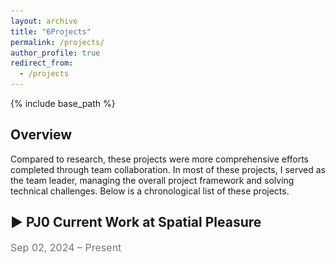 ```yaml
---
layout: archive
title: "6Projects"
permalink: /projects/
author_profile: true
redirect_from:
  - /projects
---
```


<!-- 在这里添加引入 JavaScript 文件 -->
<!-- <script src="/assets/js//scripts.js"></script> -->
{% include base_path %}

<style>
  .two-column {
    display: flex;
    justify-content: space-between;
    margin-bottom: 20px;
  }

  .two-column > div {
    flex-basis: 49.5%; /* 每一栏占父容器的48%宽度 */
    margin: 10px 20px 10px 0px !important; /* 调整上、右、下、左外边距 */
    /* padding: 20px 15px 10px 15px !important; 依次为上、右、下、左的内边距 */
    background-color: rgba(0, 0, 0, 0.75); /* 背景色，可根据需求调整 */
    border-radius: 8px;
    box-shadow: 0 2px 5px rgba(0, 0, 0, 0.1);
  }

  ul {
    list-style-type: disc; /* 使用圆点作为列表项的标记 */
    margin-left: 5px; /* 调整列表项的左边距 */
  }

  /* toggle时鼠标悬停的样式 */
  #toggle-header {
      cursor: pointer;
      font-weight: bold;
      display: flex;
      align-items: center;
  }

  #toggle-icon {
      margin-right: 8px;
      /* 使得图标在展开/收起时有一个平滑的过渡效果 */
      transition: transform 0.3s ease; 
  }

  #toggle-content {
      display: block; /* 默认展开 */
  }
</style>

<!-- {% include base_path %} -->
## **Overview**
<p>
Compared to research, these projects were more comprehensive efforts completed through team collaboration. In most of these projects, I served as the team leader, managing the overall project framework and solving technical challenges. Below is a chronological list of these projects.
</p>

<h2 class="toggle-header" style="cursor: pointer;">
  <span class="toggle-icon">▶</span><strong> PJ0 Current Work at Spatial Pleasure</strong>
</h2>
<p style="color: #757575; font-size: 16px;">Sep 02, 2024 – Present</p>
<div class="toggle-content" style="display: none;">
  <p style="margin-top: 10px; margin-bottom: 10px;">
  I work remotely at 0.6 FTE per month as a data scientist. My main responsibilities include processing and integrating traffic data, developing traffic simulation models and optimization systems.<br>
  In many ways, the work here is more akin to research, as the projects require strong knowledge of mathematical statistics and involve exploratory methods. I look forward to collaborating with the company's lab to publish the outcomes of our projects if the opportunity arises.<br>
  Currently, I am primarily responsible for two projects:
  </p>
  <div class="two-column">
    <!-- 注意间距是调整padding-top: 10px -->
    <div style="padding-top: 10px; padding-left: 20px; padding-right: 20px; ">
      <h3 style="margin-top: 15px;">1 Origin-Destination Estimation in Sapporo</h3>
      <p>We use the four-step model of trip generation, trip distribution, mode choice and route assignment to predict traffic demand and identify key factors and patterns, offering insights on public transit capacity allocation.</p>

      <ul>
        <li>How can we fully leverage GTFS, IC card, and socioeconomic data to achieve spatiotemporal clustering of OD trips?</li>
        <li>How can environmental factors (e.g., carbon emissions, noise pollution) be considered into the model for the sustainability of public transportation?</li>
        <li>How can machine learning algorithms be utilized to perform data-driven modeling without predefined assumptions, enhancing the model's flexibility?</li>
        <li>......</li>
      </ul>
    </div>

    <div style="padding-top: 10px; padding-left: 20px; padding-right: 20px; ">
      <h3 style="margin-top: 15px;">2 Multi-Agent Transport Simulation in Tyoko</h3>
      <p>The four-step model relies on aggregated data, limiting its ability to reflect individual travel decisions while agent-based models can compensate for this.</p>

      <ul>
        <li>How can we incorporate new travel modes (e.g., autonomous driving, shared mobility) into the traffic simulation?</li>
        <li>How can we model heterogeneity in agent behavior (e.g., income and age) by differentiating parameters in utility functions?</li>
        <li>How can we integrate the influence of behavioral psychology on the rational agent, such as acceptability of autonomous vehicles? </li>
        <li>......</li>
      </ul>
    </div>
  </div>
</div>
<!-- 分隔线 -->
<hr style="border: none; height: 0.5px; background-color: #757575; margin-top: 10px; margin-bottom: 10px;">

<!-- {% include base_path %} -->
<h2 class="toggle-header" style="cursor: pointer;">
  <span class="toggle-icon">▶</span><strong> PJ1 Optimizing electric vehicle charging station pacement using reinforcement learning</strong>
</h2>
<p style="color: #757575; font-size: 16px;">June 20, 2024 – Aug 15, 2024</p>
<div class="toggle-content" style="display: none;">
  <!-- 关键词部分 -->
  <p><strong>Keywords:</strong> electric vehicle charging station, location selection, reinforcement learning, road network</p>

  <!-- 父容器 -->
  <div class="content-wrapper" style="display: flex; max-height: 400px; align-items: flex-start;">
    <div id="researchCarousel" class="carousel slide" data-ride="carousel" style="flex-basis: 50%; max-height: 400px">
      <ol class="carousel-indicators">
        <li data-target="#researchCarousel" data-slide-to="0" class="active"></li>
        <li data-target="#researchCarousel" data-slide-to="1"></li>
        <li data-target="#researchCarousel" data-slide-to="2"></li>
      </ol>
      <div class="carousel-inner">
        <div class="carousel-item active">
          <iframe src="/files/project_1/Rewards_Information.html" width="100%" height="100%" style="border:none;"></iframe>
          <div class="carousel-caption d-none d-md-block">
            <h5>Iterative optimization of utility by different RL algorithms</h5>
          </div>
           <!-- 放大按钮 -->
          <!-- <button class="enlarge-btn" onclick="openModal('/images/research_1/img_1.png')">🔍</button> -->
        </div>
        <div class="carousel-item">
          <div class="d-block w-100" style="height: 500px;">
            <iframe src="/files/project_1/DQN_placement_map.html" width="100%" height="100%" style="border:none;"></iframe>
          </div>
          <div class="carousel-caption d-none d-md-block">
            <h5>The optimal charging station placement by DQN algorithm</h5>
          </div>
           <!-- 放大按钮 -->
          <!-- <button class="enlarge-btn" onclick="openModal('/images/research_1/img_1.png')">🔍</button> -->
        </div>
      </div>
      <!-- Controls -->
      <a class="carousel-control-prev" href="#researchCarousel" role="button" data-slide="prev">
        <span class="carousel-control-prev-icon" aria-hidden="true"></span>
        <span class="sr-only">Previous</span>
      </a>
      <a class="carousel-control-next" href="#researchCarousel" role="button" data-slide="next">
        <span class="carousel-control-next-icon" aria-hidden="true"></span>
        <span class="sr-only">Next</span>
      </a>
    </div>
    <!-- 轮播图放大模态框 HTML -->
    <!-- <div id="imageModal" class="modal">
      <span class="close" onclick="closeModal()">&times;</span>
      <img class="modal-content" id="modalImg">
    </div> -->
    <!-- 摘要部分 -->
    <div class="research-summary" style="flex-basis: 50%; max-height: 400px; overflow-y: auto; padding: 10px; margin-left: 20px;">
      <p>Optimizing electric vehicle charging station placement is key to implementing zero-emission policies in central London. Using <a href="https://openchargemap.org/site" target="_blank" style="color: #757575;">open charge map data</a>, the study framed the problem as a reinforcement learning task, where the agent learns to take optimal actions by adjusting its strategy based on feedback. This results in a deployment that balances coverage benefits and time costs within budget constraints, maximizing overall utility. The components of the RL problem are as follows:</p>

      <ul>
        <li><strong>State</strong>: The current spatial layout of charging stations and charger configuration.</li>
        <li><strong>Action</strong>: Adding new charging stations, increasing the capacity of existing stations, or relocating stations.</li>
        <li><strong>Reward</strong>: The difference in total utility before and after each layout modification.</li>
        <li><strong>Algorithms</strong>: Deep Q-learning Network (DQN), Advantage Actor-Critic (A2C) and Proximal Policy Optimization (PPO).</li>
      </ul>

      <p>As a result, reinforcement learning algorithms show significant improvements over traditional methods, with the DQN-based layout performing best across metrics. Each algorithm offers unique strengths: DQN minimizes travel time in high-demand areas, A2C improves overall service balance, and PPO enhances charging efficiency at existing stations.</p>
    </div>
  </div>

  <link rel="stylesheet" href="https://cdnjs.cloudflare.com/ajax/libs/font-awesome/5.15.4/css/all.min.css">
  <p style="margin-top: 35px; margin-bottom: 0;"><strong>Honor:</strong> High distinction (96/100) in course <a href="https://www.lse.ac.uk/resources/calendar2023-2024/courseGuides/ST/2023_ST455.htm"> ST455 Reinforcement Learning </a></p>
</div>
<p style="margin-top: 0px; margin-bottom: 0;">Preprint forthcoming on arXiv. Code available on <a href="https://github.com/your-repo-link" target="_blank"><i class="fab fa-github"></i> GitHub</a>.</p>
<!-- 分隔线 -->
<hr style="border: none; height: 0.5px; background-color: #757575; margin-top: 10px; margin-bottom: 10px;">


<h2 class="toggle-header" style="cursor: pointer;">
  <span class="toggle-icon">▶</span><strong> PJ2 Disentangling Associations between Socio-Environmental Dynamics and Subjective Well-being during and after COVID-19 Using Explainable Machine Learning</strong>
</h2>
<p style="color: #757575; font-size: 16px;">Feb 01, 2023 – Aug 25, 2023</p>
<div class="toggle-content" style="display: none;">
  <!-- 关键词部分 -->
  <p><strong>Keywords:</strong> subjective well-being; neighborhood resilience; COVID-19; explainable machine learning; social media data</p>

  <!-- 父容器 -->
  <div class="content-wrapper" style="display: flex; max-height: 400px; align-items: flex-start;">
    <div id="researchCarouse2" class="carousel slide" data-ride="carousel" style="flex-basis: 50%; max-height: 400px">
      <ol class="carousel-indicators">
        <li data-target="#researchCarouse2" data-slide-to="0" class="active"></li>
        <li data-target="#researchCarouse2" data-slide-to="1"></li>
        <li data-target="#researchCarouse2" data-slide-to="2"></li>
        <li data-target="#researchCarouse2" data-slide-to="3"></li>
        <li data-target="#researchCarouse2" data-slide-to="4"></li>
      </ol>
      <div class="carousel-inner">
        <div class="carousel-item active">
          <img src="/images/project_2/img_1.png" class="d-block mx-auto" alt="Research Image 1"
          style="margin-top: 70px;">
          <div class="carousel-caption d-none d-md-block">
            <h5>Project framework and workflow</h5>
          </div>
          <!-- 放大按钮 -->
          <!-- <button class="enlarge-btn" onclick="openModal('/images/research_1/img_1.png')">🔍</button> -->
        </div>
        <div class="carousel-item">
          <div class="d-block w-100" style="height: 500px;">
            <img src="/images/project_2/img_2.png" class="d-block mx-auto" alt="Research Image 1"
            style="margin-top: 70px;">
          </div>
          <div class="carousel-caption d-none d-md-block">
            <h5>Spatiotemporal SWB extracted by ChatGPT and BERT</h5>
          </div>
        </div>
        <!-- 放大按钮 -->
        <!-- <button class="enlarge-btn" onclick="openModal('/images/research_1/img_1.png')">🔍</button> -->
        <div class="carousel-item">
          <div class="d-block w-100" style="height: 500px;">
            <img src="/images/project_2/img_3.png" class="d-block mx-auto" alt="Research Image 1"
            style="margin-top: 70px;">
          </div>
          <div class="carousel-caption d-none d-md-block">
            <h5>Resilience stage division by Regression Discontinuity Design</h5>
          </div>
           <!-- 放大按钮 -->
          <!-- <button class="enlarge-btn" onclick="openModal('/images/research_1/img_1.png')">🔍</button> -->
        </div>
        <div class="carousel-item">
          <div class="d-block w-100" style="height: 500px;">
            <img src="/images/project_2/img_4.png" class="d-block mx-auto" alt="Research Image 1"
            style="margin-top: 70px;">
          </div>
          <div class="carousel-caption d-none d-md-block">
            <h5>The Global Spatiotemporal impact of SWB using SHAP</h5>
          </div>
           <!-- 放大按钮 -->
          <!-- <button class="enlarge-btn" onclick="openModal('/images/research_1/img_1.png')">🔍</button> -->
        </div>
        <div class="carousel-item">
          <div class="d-block w-100" style="height: 500px;">
            <img src="/images/project_2/img_5.png" class="d-block mx-auto" alt="Research Image 1"
            style="margin-top: 70px;">
          </div>
          <div class="carousel-caption d-none d-md-block">
            <h5>Associations between Socio-Environmental Dynamics and SWB</h5>
          </div>
           <!-- 放大按钮 -->
          <!-- <button class="enlarge-btn" onclick="openModal('/images/research_1/img_1.png')">🔍</button> -->
        </div>
      </div>
      <!-- Controls -->
      <a class="carousel-control-prev" href="#researchCarouse2" role="button" data-slide="prev">
        <span class="carousel-control-prev-icon" aria-hidden="true"></span>
        <span class="sr-only">Previous</span>
      </a>
      <a class="carousel-control-next" href="#researchCarouse2" role="button" data-slide="next">
        <span class="carousel-control-next-icon" aria-hidden="true"></span>
        <span class="sr-only">Next</span>
      </a>
    </div>
    <!-- 轮播图放大模态框 HTML -->
    <!-- <div id="imageModal" class="modal">
      <span class="close" onclick="closeModal()">&times;</span>
      <img class="modal-content" id="modalImg">
    </div> -->
    <!-- 摘要部分 -->
    <div class="research-summary" style="flex-basis: 50%; max-height: 400px; overflow-y: auto; padding: 10px; margin-left: 20px;">
      <p>During the COVID-19 pandemic, urban residents' subjective well-being (SWB) was at risk, but few studies examined its relationship with neighborhood-level socio-economic and built-environment factors. This study bridges that gap by analyzing over one million geo-tagged social media posts from Shanghai. The main contributions are:</p>

      <ul>
        <li>Utilized the ChatGPT API to analyze social media sentiment indices, combined with BerTopic to extract high-frequency topics, revealing the spatiotemporal dynamics of urban emotions during public disturbances.</li>

        <li>Used Regression Discontinuity Design (RDD) to divide the COVID-19 outbreak in Shanghai into six SWB stages, analyzing key events' impact on public sentiment before, during, and after the pandemic.</li>

        <li>Applied a Fully Connected Neural Network (FCNN) model to examine the relationship between sentiment scores and socio-economic as well as built-environment factors at the neighborhood level, with the SHAP framework used to explain the model.</li>
      </ul>

      <p>The study found that green and blue spaces boost psychological resilience, while higher road density, attraction accessibility, and healthcare services reduce the link between sentiment, income, and aging. These insights inform urban planning and policy-making to enhance residents' resilience.</p>
    </div>
  </div>
<!-- </div> -->
<link rel="stylesheet" href="https://cdnjs.cloudflare.com/ajax/libs/font-awesome/5.15.4/css/all.min.css">
<p style="margin-top: 35px; margin-bottom: 0;"><strong>Honor:</strong> <a href="http://wupen.org/competitions/68?type\=vote">The First Prize in the 7th Chengyuan Cup</a>; <a href="https://www.isocui.org/icui2023/">Best Presentation Award in GSCS & ICUI 2023</a>; Submitted to the journal <i>Computers, Environment and Urban Systems</i>.</p>
</div>
<!-- 分隔线 -->
<hr style="border: none; height: 0.5px; background-color: #757575; margin-top: 10px; margin-bottom: 10px;">


